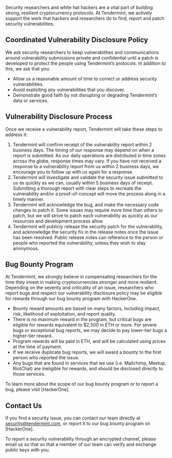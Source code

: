 Security researchers and white hat hackers are a vital part of building strong, resilient cryptocurrency protocols.  At Tendermint, we actively support the work that hackers and researchers do to find, report and patch security vulnerabilities. 

## Coordinated Vulnerability Disclosure Policy 

We ask security researchers to keep vulnerabilities and communications around vulnerability submissions private and confidential until a patch is developed to protect the people using Tendermint’s protocols. In addition to this, we ask that you:

* Allow us a reasonable amount of time to correct or address security vulnerabilities.
* Avoid exploiting any vulnerabilities that you discover. 
* Demonstrate good faith by not disrupting or degrading Tendermint’s data or services.

## Vulnerability Disclosure Process

Once we receive a vulnerability report, Tendermint will take these steps to address it: 

1. Tendermint will confirm receipt of the vulnerability report within 2 business days. The timing of our response may depend on when a report is submitted. As our daily operations are distributed in time zones across the globe, response times may vary. If you have not received a response to a vulnerability report from us within 2 business days, we encourage you to follow up with us again for a response.
2. Tendermint will investigate and validate the security issue submitted to us as quickly as we can, usually within 5 business days of receipt. Submitting a thorough report with clear steps to recreate the vulnerability and/or a proof-of-concept will move the process along in a timely manner. 
3. Tendermint will acknowledge the bug, and make the necessary code changes to patch it. Some issues may require more time than others to patch, but we will strive to patch each vulnerability as quickly as our resources and development process allow.
4. Tendermint will publicly release the security patch for the vulnerability, and acknowledge the security fix in the release notes once the issue has been resolved. Public release notes can reference to the person or people who reported the vulnerability, unless they wish to stay anonymous. 

## Bug Bounty Program

At Tendermint, we strongly believe in compensating researchers for the time they invest in making cryptocurrencies stronger and more resilient. Depending on the severity and criticality of an issue, researchers who report bugs and respect our vulnerability disclosure policy may be eligible for rewards through our bug bounty program with HackerOne.

* Bounty reward amounts are based on many factors, including impact, risk, likelihood of exploitation, and report quality. 
* There is no maximum reward in the program, but critical bugs are eligible for rewards equivalent to $2,500 in ETH or more. For severe bugs or exceptional bug reports, we may decide to pay lower-tier bugs a higher-tier reward.
* Program rewards will be paid in ETH, and will be calculated using prices at the time of payment.
* If we receive duplicate bug reports, we will award a bounty to the first person who reported the issue.
* Any bugs that are found in services that we use (i.e. Mailchimp, Meetup, RiotChat) are ineligible for rewards, and should be disclosed directly to those services.

To learn more about the scope of our bug bounty program or to report a bug, please visit [HackerOne].

## Contact Us

If you find a security issue, you can contact our team directly at [security@tendermint.com](mailto:security@tendermint.com), or report it to our bug bounty program on [HackerOne]. 

To report a security vulnerability through an encrypted channel, please email us so that so that a member of our team can verify and exchange public keys with you.
